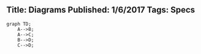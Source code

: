 Title: Diagrams
Published: 1/6/2017
Tags: Specs
---

```mermaid
graph TD;
    A-->B;
    A-->C;
    B-->D;
    C-->D;